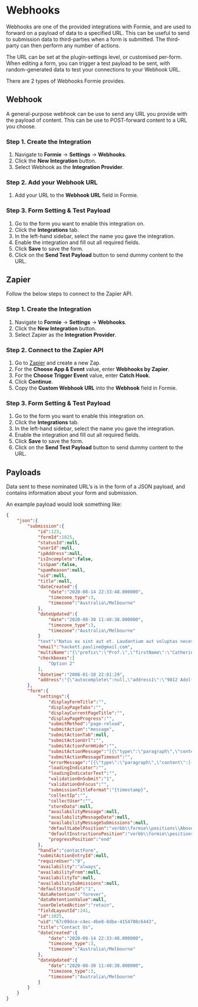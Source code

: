 # Webhooks
Webhooks are one of the provided integrations with Formie, and are used to forward on a payload of data to a specified URL. This can be useful to send to submission data to third-parties when a form is submitted. The third-party can then perform any number of actions.

The URL can be set at the plugin-settings level, or customised per-form. When editing a form, you can trigger a test payload to be sent, with random-generated data to test your connections to your Webhook URL.

There are 2 types of Webhooks Formie provides.

## Webhook
A general-purpose webhook can be use to send any URL you provide with the payload of content. This can be use to POST-forward content to a URL you choose.

### Step 1. Create the Integration
1. Navigate to **Formie** → **Settings** → **Webhooks**.
1. Click the **New Integration** button.
1. Select Webhook as the **Integration Provider**.

### Step 2. Add your Webhook URL
1. Add your URL to the **Webhook URL** field in Formie.

### Step 3. Form Setting & Test Payload
1. Go to the form you want to enable this integration on.
1. Click the **Integrations** tab.
1. In the left-hand sidebar, select the name you gave the integration.
1. Enable the integration and fill out all required fields.
1. Click **Save** to save the form.
1. Click on the **Send Test Payload** button to send dummy content to the URL.


## Zapier
Follow the below steps to connect to the Zapier API.

### Step 1. Create the Integration
1. Navigate to **Formie** → **Settings** → **Webhooks**.
1. Click the **New Integration** button.
1. Select Zapier as the **Integration Provider**.

### Step 2. Connect to the Zapier API
1. Go to <a href="https://zapier.com/app/zaps" target="_blank">Zapier</a> and create a new Zap.
1. For the **Choose App & Event** value, enter **Webhooks by Zapier**.
1. For the **Choose Trigger Event** value, enter **Catch Hook**.
1. Click **Continue**.
1. Copy the **Custom Webhook URL** into the **Webhook** field in Formie.

### Step 3. Form Setting & Test Payload
1. Go to the form you want to enable this integration on.
1. Click the **Integrations** tab.
1. In the left-hand sidebar, select the name you gave the integration.
1. Enable the integration and fill out all required fields.
1. Click **Save** to save the form.
1. Click on the **Send Test Payload** button to send dummy content to the URL.


## Payloads
Data sent to these nominated URL‘s is in the form of a JSON payload, and contains information about your form and submission.

An example payload would look something like:

```json
{
    "json":{
        "submission":{
            "id":123,
            "formId":1025,
            "statusId":null,
            "userId":null,
            "ipAddress":null,
            "isIncomplete":false,
            "isSpam":false,
            "spamReason":null,
            "uid":null,
            "title":null,
            "dateCreated":{
                "date":"2020-08-14 22:33:48.000000",
                "timezone_type":3,
                "timezone":"Australia\/Melbourne"
            },
            "dateUpdated":{
                "date":"2020-08-30 11:40:38.000000",
                "timezone_type":3,
                "timezone":"Australia\/Melbourne"
            }
            "text":"Natus ex sint aut et. Laudantium aut voluptas necessitatibus mollitia. Dolorum aut officiis ea.",
            "email":"hackett.pauline@gmail.com",
            "multiName":"{\"prefix\":\"Prof.\",\"firstName\":\"Catherine\",\"middleName\":\"Erling\",\"lastName\":\"Padberg\",\"name\":null,\"isMultiple\":true}",
            "checkboxes":[
                "Option 2"
            ],
            "datetime":"2008-01-10 22:01:29",
            "address":"{\"autocomplete\":null,\"address1\":\"9812 Adolfo Street Apt. 382\\nKassulkeburgh, AZ 14824\",\"address2\":\"1206\",\"address3\":\"Well\",\"city\":\"Adahberg\",\"state\":\"Michigan\",\"zip\":\"73546-4092\",\"country\":\"French Guiana\"}",
        },
        "form":{
            "settings":{
                "displayFormTitle":"",
                "displayPageTabs":"",
                "displayCurrentPageTitle":"",
                "displayPageProgress":"",
                "submitMethod":"page-reload",
                "submitAction":"message",
                "submitActionTab":null,
                "submitActionUrl":"",
                "submitActionFormHide":"",
                "submitActionMessage":"[{\"type\":\"paragraph\",\"content\":[{\"type\":\"text\",\"text\":\"Submission saved.\"}]}]",
                "submitActionMessageTimeout":"",
                "errorMessage":"[{\"type\":\"paragraph\",\"content\":[{\"type\":\"text\",\"text\":\"Couldn\u2019t save submission due to errors.\"}]}]",
                "loadingIndicator":"",
                "loadingIndicatorText":"",
                "validationOnSubmit":"1",
                "validationOnFocus":"",
                "submissionTitleFormat":"{timestamp}",
                "collectIp":"",
                "collectUser":"",
                "storeData":null,
                "availabilityMessage":null,
                "availabilityMessageDate":null,
                "availabilityMessageSubmissions":null,
                "defaultLabelPosition":"verbb\\formie\\positions\\AboveInput",
                "defaultInstructionsPosition":"verbb\\formie\\positions\\BelowInput",
                "progressPosition":"end"
            },
            "handle":"contactForm",
            "submitActionEntryId":null,
            "requireUser":"0",
            "availability":"always",
            "availabilityFrom":null,
            "availabilityTo":null,
            "availabilitySubmissions":null,
            "defaultStatusId":"1",
            "dataRetention":"forever",
            "dataRetentionValue":null,
            "userDeletedAction":"retain",
            "fieldLayoutId":241,
            "id":1025,
            "uid":"67c09dce-c4ec-4be8-8dbe-4154708c6443",
            "title":"Contact Us",
            "dateCreated":{
                "date":"2020-08-14 22:33:48.000000",
                "timezone_type":3,
                "timezone":"Australia\/Melbourne"
            },
            "dateUpdated":{
                "date":"2020-08-30 11:40:38.000000",
                "timezone_type":3,
                "timezone":"Australia\/Melbourne"
            }
        }
    }
}
```